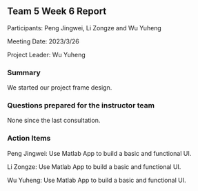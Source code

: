 ## Team 5 Week 6 Report


Participants: Peng Jingwei, Li Zongze and Wu Yuheng  

Meeting Date: 2023/3/26  

Project Leader:  Wu Yuheng

### Summary

We started our project frame design.

### Questions prepared for the instructor team

None since the last consultation.

### Action Items

Peng Jingwei: Use Matlab App to build a basic and functional UI.

Li Zongze: Use Matlab App to build a basic and functional UI.

Wu Yuheng: Use Matlab App to build a basic and functional UI.